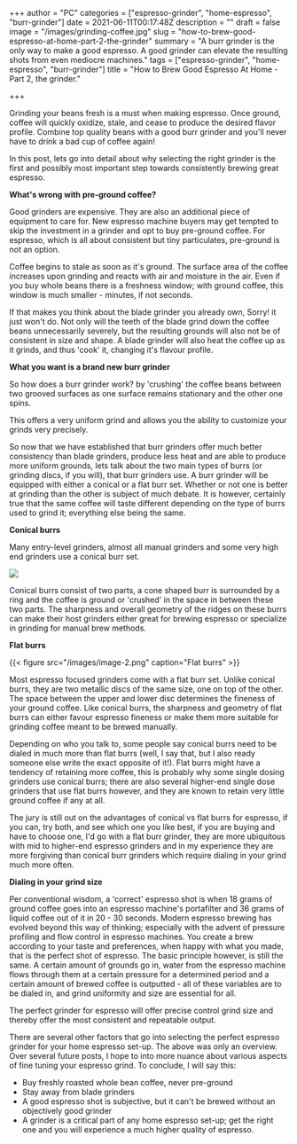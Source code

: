 +++
author = "PC"
categories = ["espresso-grinder", "home-espresso", "burr-grinder"]
date = 2021-06-11T00:17:48Z
description = ""
draft = false
image = "/images/grinding-coffee.jpg"
slug = "how-to-brew-good-espresso-at-home-part-2-the-grinder"
summary = "A burr grinder is the only way to make a good espresso. A good grinder can elevate the resulting shots from even mediocre machines."
tags = ["espresso-grinder", "home-espresso", "burr-grinder"]
title = "How to Brew Good Espresso At Home - Part 2, the grinder."

+++




Grinding your beans fresh is a must when making espresso. Once ground, coffee will quickly oxidize, stale, and cease to produce the desired flavor profile. Combine top quality beans with a good burr grinder and you'll never have to drink a bad cup of coffee again!

In this post, lets go into detail about why selecting the right grinder is the first and possibly most important step towards consistently brewing great espresso.

**What's wrong with pre-ground coffee?**

Good grinders are expensive. They are also an additional piece of equipment to care for. New espresso machine buyers may get tempted to skip the investment in a grinder and opt to buy pre-ground coffee. For espresso, which is all about consistent but tiny particulates, pre-ground is not an option.

Coffee begins to stale as soon as it's ground. The surface area of the coffee increases upon grinding and reacts with air and moisture in the air. Even if you buy whole beans there is a freshness window; with ground coffee, this window is much smaller - minutes, if not seconds.

If that makes you think about the blade grinder you already own, Sorry! it just won't do. Not only will the teeth of the blade grind down the coffee beans unnecessarily severely, but the resulting grounds will also not be of consistent in size and shape. A blade grinder will also heat the coffee up as it grinds, and thus 'cook' it, changing it's flavour profile.

**What you want is a brand new burr grinder**

So how does a burr grinder work? by 'crushing' the coffee beans between two grooved surfaces as one surface remains stationary and the other one spins.

This offers a very uniform grind and allows you the ability to customize your grinds very precisely.

So now that we have established that burr grinders offer much better consistency than blade grinders, produce less heat and are able to produce more uniform grounds, lets talk about the two main types of burrs (or grinding discs, if you will), that burr grinders use. A burr grinder will be equipped with either a conical or a flat burr set. Whether or not one is better at grinding than the other is subject of much debate. It is however, certainly true that the same coffee will taste different depending on the type of burrs used to grind it; everything else being the same.

**Conical burrs**

Many entry-level grinders, almost all manual grinders and some very high end grinders use a conical burr set.

![](/images/image-1.png)

Conical burrs consist of two parts, a cone shaped burr is surrounded by a ring and the coffee is ground or 'crushed' in the space in between these two parts. The sharpness and overall geometry of the ridges on these burrs can make their host grinders either great for brewing espresso or specialize in grinding for manual brew methods.

**Flat burrs**

{{< figure src="/images/image-2.png" caption="Flat burrs" >}}

Most espresso focused grinders come with a flat burr set. Unlike conical burrs, they are two metallic discs of the same size, one on top of the other. The space between the upper and lower disc determines the fineness of your ground coffee. Like conical burrs, the sharpness and geometry of flat burrs can either favour espresso fineness or make them more suitable for grinding coffee meant to be brewed manually.

Depending on who you talk to, some people say conical burrs need to be dialed in much more than flat burrs (well, I say that, but I also ready someone else write the exact opposite of it!). Flat burrs might have a tendency of retaining more coffee, this is probably why some single dosing grinders use conical burrs; there are also several higher-end single dose grinders that use flat burrs however, and they are known to retain very little ground coffee if any at all.

The jury is still out on the advantages of conical vs flat burrs for espresso, if you can, try both, and see which one you like best, if you are buying and have to choose one, I'd go with a flat burr grinder, they are more ubiquitous with mid to higher-end espresso grinders and in my experience they are more forgiving than conical burr grinders which require dialing in your grind much more often.

**Dialing in your grind size**

Per conventional wisdom, a 'correct' espresso shot is when 18 grams of ground coffee goes into an espresso machine's portafilter and 36 grams of liquid coffee out of it in 20 - 30 seconds. Modern espresso brewing has evolved beyond this way of thinking; especially with the advent of pressure profiling and flow control in espresso machines. You create a brew according to your taste and preferences, when happy with what you made, that is the perfect shot of espresso. The basic principle however, is still the same. A certain amount of grounds go in,  water from the espresso machine flows through them at a certain pressure for a determined period and a certain amount of brewed coffee is outputted - all of these variables are to be dialed in, and grind uniformity and size are essential for all.

The perfect grinder for espresso will offer precise control grind size and thereby offer the most consistent and repeatable output.

There are several other factors that go into selecting the perfect espresso grinder for your home espresso set-up. The above was only an overview. Over several future posts, I hope to into more nuance about various aspects of fine tuning your espresso grind. To conclude, I will say this:

* Buy freshly roasted whole bean coffee, never pre-ground
* Stay away from blade grinders
* A good espresso shot is subjective, but it can't be brewed without an objectively good grinder
* A grinder is a critical part of any home espresso set-up; get the right one and you will experience a much higher quality of espresso.




